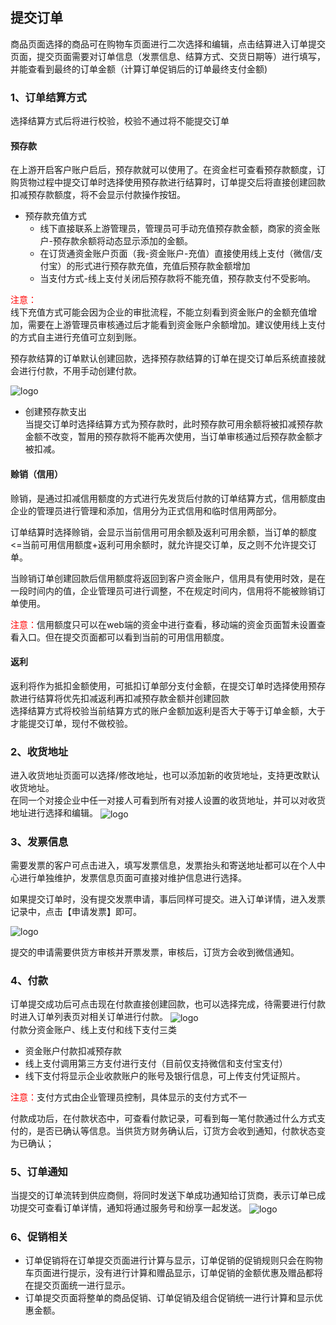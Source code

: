 ## 提交订单
商品页面选择的商品可在购物车页面进行二次选择和编辑，点击结算进入订单提交页面，提交页面需要对订单信息（发票信息、结算方式、交货日期等）进行填写，并能查看到最终的订单金额（计算订单促销后的订单最终支付金额)
### 1、订单结算方式
选择结算方式后将进行校验，校验不通过将不能提交订单
#### 预存款
在上游开启客户账户启后，预存款就可以使用了。在资金栏可查看预存款额度，订购货物过程中提交订单时选择使用预存款进行结算时，订单提交后将直接创建回款扣减预存款额度，将不会显示付款操作按钮。
- 预存款充值方式
   - 线下直接联系上游管理员，管理员可手动充值预存款金额，商家的资金账户-预存款余额将动态显示添加的金额。
   - 在订货通资金账户页面（我-资金账户-充值）直接使用线上支付（微信/支付宝）的形式进行预存款充值，充值后预存款金额增加</br>
   - 当支付方式-线上支付关闭后预存款将不能充值，预存款支付不受影响。

<font color='red'>注意：</font></br>
线下充值方式可能会因为企业的审批流程，不能立刻看到资金账户的金额充值增加，需要在上游管理员审核通过后才能看到资金账户余额增加。建议使用线上支付的方式自主进行充值可立刻到账。</br>

预存款结算的订单默认创建回款，选择预存款结算的订单在提交订单后系统直接就会进行付款，不用手动创建付款。

<img src="image/4预存款充值.png"  alt="logo" align=center /> <br/>

- 创建预存款支出</br>
当提交订单时选择结算方式为预存款时，此时预存款可用余额将被扣减预存款金额不改变，暂用的预存款将不能再次使用，当订单审核通过后预存款金额才被扣减。

#### 赊销（信用）
赊销，是通过扣减信用额度的方式进行先发货后付款的订单结算方式，信用额度由企业的管理员进行管理和添加，信用分为正式信用和临时信用两部分。

订单结算时选择赊销，会显示当前信用可用余额及返利可用余额，当订单的额度<=当前可用信用额度+返利可用余额时，就允许提交订单，反之则不允许提交订单。

当赊销订单创建回款后信用额度将返回到客户资金账户，信用具有使用时效，是在一段时间内的值，企业管理员可进行调整，不在规定时间内，信用将不能被赊销订单使用。

<font color='red'>注意：</font>信用额度只可以在web端的资金中进行查看，移动端的资金页面暂未设置查看入口。但在提交页面都可以看到当前的可用信用额度。

#### 返利
返利将作为抵扣金额使用，可抵扣订单部分支付金额，在提交订单时选择使用预存款进行结算将优先扣减返利再扣减预存款金额并创建回款</br>
选择结算方式将校验当前结算方式的账户金额加返利是否大于等于订单金额，大于才能提交订单，现付不做校验。

### 2、收货地址
进入收货地址页面可以选择/修改地址，也可以添加新的收货地址，支持更改默认收货地址。</br>
在同一个对接企业中任一对接人可看到所有对接人设置的收货地址，并可以对收货地址进行选择和编辑。
<img src="image/收货地址.png"  alt="logo" align=center /> <br/>

### 3、发票信息
需要发票的客户可点击进入，填写发票信息，发票抬头和寄送地址都可以在个人中心进行单独维护，发票信息页面可直接对维护信息进行选择。</br>

如果提交订单时，没有提交发票申请，事后同样可提交。进入订单详情，进入发票记录中，点击【申请发票】即可。

<img src="image/4开票待确认.png"  alt="logo" align=center /> <br/>

提交的申请需要供货方审核并开票发票，审核后，订货方会收到微信通知。

### 4、付款
订单提交成功后可点击现在付款直接创建回款，也可以选择完成，待需要进行付款时进入订单列表页对相关订单进行付款。
<img src="image/现在付款.png"  alt="logo" align=center /> <br/>
付款分资金账户、线上支付和线下支付三类
- 资金账户付款扣减预存款
- 线上支付调用第三方支付进行支付（目前仅支持微信和支付宝支付）
- 线下支付将显示企业收款账户的账号及银行信息，可上传支付凭证照片。

<font color='red'>注意：</font>支付方式由企业管理员控制，具体显示的支付方式不一</br>

付款成功后，在付款状态中，可查看付款记录，可看到每一笔付款通过什么方式支付的，是否已确认等信息。当供货方财务确认后，订货方会收到通知，付款状态变为已确认；

### 5、订单通知
当提交的订单流转到供应商侧，将同时发送下单成功通知给订货商，表示订单已成功提交可查看订单详情，通知将通过服务号和纷享一起发送。
<img src="image/订单通知.png"  alt="logo" align=center /> <br/>

### 6、促销相关
- 订单促销将在订单提交页面进行计算与显示，订单促销的促销规则只会在购物车页面进行提示，没有进行计算和赠品显示，订单促销的金额优惠及赠品都将在提交页面统一进行显示。
- 订单提交页面将整单的商品促销、订单促销及组合促销统一进行计算和显示优惠金额。
